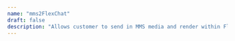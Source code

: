 ```yaml
---
name: "mms2FlexChat"
draft: false
description: "Allows customer to send in MMS media and render within Flex Chat window"
---
```

